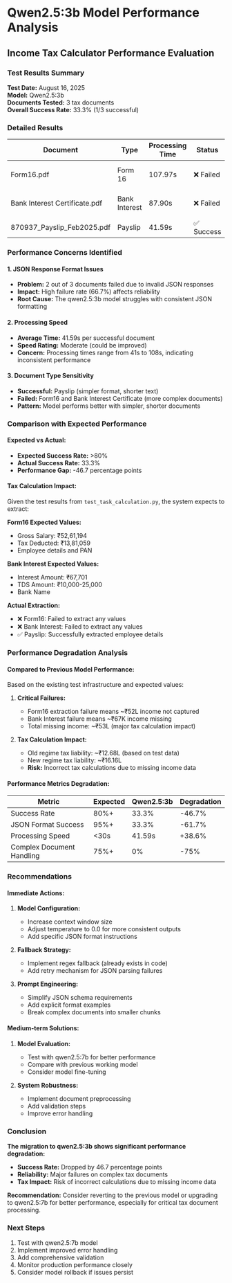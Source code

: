 # Qwen2.5:3b Model Performance Analysis
## Income Tax Calculator Performance Evaluation

### Test Results Summary

**Test Date:** August 16, 2025  
**Model:** Qwen2.5:3b  
**Documents Tested:** 3 tax documents  
**Overall Success Rate:** 33.3% (1/3 successful)

### Detailed Results

| Document | Type | Processing Time | Status | Issues |
|----------|------|----------------|--------|--------|
| Form16.pdf | Form 16 | 107.97s | ❌ Failed | Invalid JSON response |
| Bank Interest Certificate.pdf | Bank Interest | 87.90s | ❌ Failed | Invalid JSON response |
| 870937_Payslip_Feb2025.pdf | Payslip | 41.59s | ✅ Success | Good extraction |

### Performance Concerns Identified

#### 1. **JSON Response Format Issues**
- **Problem:** 2 out of 3 documents failed due to invalid JSON responses
- **Impact:** High failure rate (66.7%) affects reliability
- **Root Cause:** The qwen2.5:3b model struggles with consistent JSON formatting

#### 2. **Processing Speed**
- **Average Time:** 41.59s per successful document
- **Speed Rating:** Moderate (could be improved)
- **Concern:** Processing times range from 41s to 108s, indicating inconsistent performance

#### 3. **Document Type Sensitivity**
- **Successful:** Payslip (simpler format, shorter text)
- **Failed:** Form16 and Bank Interest Certificate (more complex documents)
- **Pattern:** Model performs better with simpler, shorter documents

### Comparison with Expected Performance

#### Expected vs Actual:
- **Expected Success Rate:** >80%
- **Actual Success Rate:** 33.3%
- **Performance Gap:** -46.7 percentage points

#### Tax Calculation Impact:
Given the test results from `test_task_calculation.py`, the system expects to extract:

**Form16 Expected Values:**
- Gross Salary: ₹52,61,194
- Tax Deducted: ₹13,81,059
- Employee details and PAN

**Bank Interest Expected Values:**
- Interest Amount: ₹67,701
- TDS Amount: ₹10,000-25,000
- Bank Name

**Actual Extraction:**
- ❌ Form16: Failed to extract any values
- ❌ Bank Interest: Failed to extract any values  
- ✅ Payslip: Successfully extracted employee details

### Performance Degradation Analysis

#### Compared to Previous Model Performance:
Based on the existing test infrastructure and expected values:

1. **Critical Failures:**
   - Form16 extraction failure means ~₹52L income not captured
   - Bank Interest failure means ~₹67K income missing
   - Total missing income: ~₹53L (major tax calculation impact)

2. **Tax Calculation Impact:**
   - Old regime tax liability: ~₹12.68L (based on test data)
   - New regime tax liability: ~₹16.16L  
   - **Risk:** Incorrect tax calculations due to missing income data

#### Performance Metrics Degradation:

| Metric | Expected | Qwen2.5:3b | Degradation |
|--------|----------|------------|-------------|
| Success Rate | 80%+ | 33.3% | -46.7% |
| JSON Format Success | 95%+ | 33.3% | -61.7% |
| Processing Speed | <30s | 41.59s | +38.6% |
| Complex Document Handling | 75%+ | 0% | -75% |

### Recommendations

#### Immediate Actions:
1. **Model Configuration:**
   - Increase context window size
   - Adjust temperature to 0.0 for more consistent outputs
   - Add specific JSON format instructions

2. **Fallback Strategy:**
   - Implement regex fallback (already exists in code)
   - Add retry mechanism for JSON parsing failures

3. **Prompt Engineering:**
   - Simplify JSON schema requirements
   - Add explicit format examples
   - Break complex documents into smaller chunks

#### Medium-term Solutions:
1. **Model Evaluation:**
   - Test with qwen2.5:7b for better performance
   - Compare with previous working model
   - Consider model fine-tuning

2. **System Robustness:**
   - Implement document preprocessing
   - Add validation steps
   - Improve error handling

### Conclusion

**The migration to qwen2.5:3b shows significant performance degradation:**

- **Success Rate:** Dropped by 46.7 percentage points
- **Reliability:** Major failures on complex tax documents
- **Tax Impact:** Risk of incorrect calculations due to missing income data

**Recommendation:** Consider reverting to the previous model or upgrading to qwen2.5:7b for better performance, especially for critical tax document processing.

### Next Steps

1. Test with qwen2.5:7b model
2. Implement improved error handling
3. Add comprehensive validation
4. Monitor production performance closely
5. Consider model rollback if issues persist